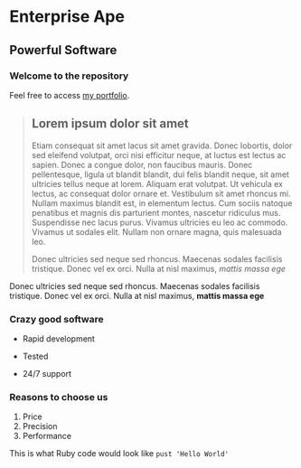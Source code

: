 Enterprise Ape
==============

Powerful Software
-----------------

### Welcome to the repository

Feel free to access [my portfolio](http://www.jdashley.me).

> ## Lorem ipsum dolor sit amet
>
> Etiam consequat sit amet lacus sit amet gravida. Donec lobortis, dolor sed eleifend volutpat, orci nisi efficitur neque, at luctus est lectus ac sapien. Donec a congue dolor, non faucibus mauris. Donec pellentesque, ligula ut blandit blandit, dui felis blandit neque, sit amet ultricies tellus neque at lorem. Aliquam erat volutpat. Ut vehicula ex lectus, ac consequat dolor ornare et. Vestibulum sit amet rhoncus mi. Nullam maximus blandit est, in elementum lectus. Cum sociis natoque penatibus et magnis dis parturient montes, nascetur ridiculus mus. Suspendisse nec lacus purus. Vivamus ultricies eu leo ac commodo. Vivamus ut sodales elit. Nullam non ornare magna, quis malesuada leo.
>
> Donec ultricies sed neque sed rhoncus. Maecenas sodales facilisis tristique. Donec vel ex orci. Nulla at nisl maximus, *mattis massa ege*

Donec ultricies sed neque sed rhoncus. Maecenas sodales facilisis tristique. Donec vel ex orci. Nulla at nisl maximus, **mattis massa ege**

### Crazy good software
* Rapid development
+ Tested
- 24/7 support

### Reasons to choose us
1. Price
2. Precision
3. Performance

This is what Ruby code would look like `pust 'Hello World'`